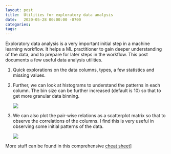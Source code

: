 ```yaml
---
layout: post
title:  Utilities for exploratory data analysis
date:   2020-05-28 00:00:00 -0700
categories:
tags:
---
```


Exploratory data analysis is a very important initial step in a machine learning
workflow. It helps a ML practitioner to gain deeper understanding of the data, 
and to prepare for later steps in the workflow. This post documents a few useful 
data analysis utilities.

1. Quick explorations on the data columns, types, a few statistics and missing values.

    <script src="https://gist.github.com/liusy182/221792dc78f8db79d2a4183b43c8049f.js"></script>

2. Further, we can look at histograms to understand the patterns in each column.
 The bin size can be further increased (default is 10) so that to get more 
 granular data binning.

    <script src="https://gist.github.com/liusy182/2bbda4277c99e6a38f17a8852322da02.js"></script>

    <img src="{{ site.url }}/assets/tesla_hist.png">

3. We can also plot the pair-wise relations as a scatterplot matrix so that to
observe the correlations of the columns. I find this is very useful in observing
some initial patterns of the data.

    <script src="https://gist.github.com/liusy182/2b70d74152bad7a762916fc5dc6aefa2.js"></script>

    <img src="{{ site.url }}/assets/scatterplot.png">

More stuff can be found in this comprehensive [cheat sheet](http://www.utc.fr/~jlaforet/Suppl/python-cheatsheets.pdf)]
